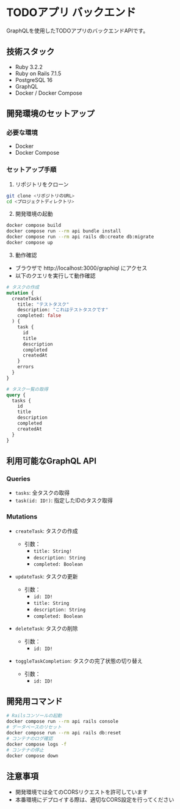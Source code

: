 # TODOアプリ バックエンド

GraphQLを使用したTODOアプリのバックエンドAPIです。

## 技術スタック

- Ruby 3.2.2
- Ruby on Rails 7.1.5
- PostgreSQL 16
- GraphQL
- Docker / Docker Compose

## 開発環境のセットアップ

### 必要な環境

- Docker
- Docker Compose

### セットアップ手順

1. リポジトリをクローン

```bash
git clone <リポジトリのURL>
cd <プロジェクトディレクトリ>
```

2. 開発環境の起動

```bash
docker compose build
docker compose run --rm api bundle install
docker compose run --rm api rails db:create db:migrate
docker compose up
```

3. 動作確認
- ブラウザで http://localhost:3000/graphiql にアクセス
- 以下のクエリを実行して動作確認

```graphql
# タスクの作成
mutation {
  createTask(
    title: "テストタスク"
    description: "これはテストタスクです"
    completed: false
  ) {
    task {
      id
      title
      description
      completed
      createdAt
    }
    errors
  }
}

# タスク一覧の取得
query {
  tasks {
    id
    title
    description
    completed
    createdAt
  }
}
```

## 利用可能なGraphQL API

### Queries

- `tasks`: 全タスクの取得
- `task(id: ID!)`: 指定したIDのタスク取得

### Mutations

- `createTask`: タスクの作成
  - 引数：
    - `title: String!`
    - `description: String`
    - `completed: Boolean`

- `updateTask`: タスクの更新
  - 引数：
    - `id: ID!`
    - `title: String`
    - `description: String`
    - `completed: Boolean`

- `deleteTask`: タスクの削除
  - 引数：
    - `id: ID!`

- `toggleTaskCompletion`: タスクの完了状態の切り替え
  - 引数：
    - `id: ID!`

## 開発用コマンド

```bash
# Railsコンソールの起動
docker compose run --rm api rails console
# データベースのリセット
docker compose run --rm api rails db:reset
# コンテナのログ確認
docker compose logs -f
# コンテナの停止
docker compose down
```

## 注意事項

- 開発環境では全てのCORSリクエストを許可しています
- 本番環境にデプロイする際は、適切なCORS設定を行ってください